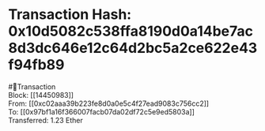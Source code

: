 
Transaction Hash: 0x10d5082c538ffa8190d0a14be7ac8d3dc646e12c64d2bc5a2ce622e43f94fb89
====================================================================================
  
#💸Transaction  
Block: [[14450983]]  
From: [[0xc02aaa39b223fe8d0a0e5c4f27ead9083c756cc2]]  
To: [[0x97bf1a16f366007facb07da02df72c5e9ed5803a]]  
Transferred: 1.23 Ether